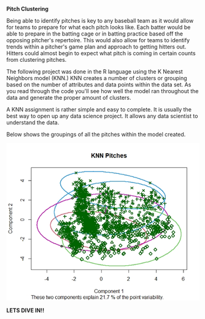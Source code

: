 **Pitch Clustering**



Being able to identify pitches is key to any baseball team as it would allow for teams to prepare for what each pitch looks like. Each batter would be able to prepare in the batting cage or in batting practice based off the opposing pitcher's repertoire. This would also allow for teams to identify trends within a pitcher's game plan and approach to getting hitters out. Hitters could almost begin to expect what pitch is coming in certain counts from clustering pitches.



The following project was done in the R language using the K Nearest Neighbors model (KNN.) KNN creates a number of clusters or grouping based on the number of attributes and data points within the data set. As you read through the code you'll see how well the model ran throughout the data and generate the proper amount of clusters. 



A KNN assignment is rather simple and easy to complete. It is usually the best way to open up any data science project. It allows any data scientist to understand the data.



Below shows the groupings of all the pitches within the model created.

![Image of Clustering](https://raw.githubusercontent.com/Chrisboatto/Pitch-Clustering/master/Clustering%20Plot.jpeg)



**LETS DIVE IN!!**